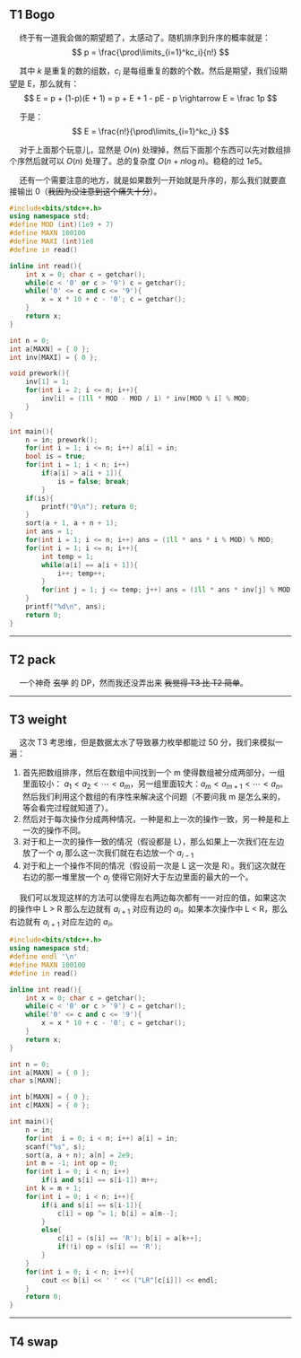 ## T1 Bogo
&emsp; 终于有一道我会做的期望题了，太感动了。随机排序到升序的概率就是：
$$ p = \frac{\prod\limits_{i=1}^kc_i}{n!} $$

&emsp; 其中 $k$ 是重复的数的组数，$c_i$ 是每组重复的数的个数。然后是期望，我们设期望是 E，那么就有：
$$ E = p + (1-p)(E + 1) = p + E + 1 - pE - p \rightarrow E = \frac 1p $$

&emsp; 于是：
$$ E = \frac{n!}{\prod\limits_{i=1}^kc_i} $$

&emsp; 对于上面那个玩意儿，显然是 $O(n)$ 处理掉，然后下面那个东西可以先对数组排个序然后就可以 $O(n)$ 处理了。总的复杂度 $O(n +n \log n)$。稳稳的过 $1e5$。


&emsp; 还有一个需要注意的地方，就是如果数列一开始就是升序的，那么我们就要直接输出 0（~~我因为没注意到这个痛失十分~~）。

```cpp
#include<bits/stdc++.h>
using namespace std;
#define MOD (int)(1e9 + 7)
#define MAXN 100100
#define MAXI (int)1e8
#define in read()

inline int read(){
	int x = 0; char c = getchar();
	while(c < '0' or c > '9') c = getchar();
	while('0' <= c and c <= '9'){
		x = x * 10 + c - '0'; c = getchar();
	}
	return x;
}

int n = 0;
int a[MAXN] = { 0 };
int inv[MAXI] = { 0 };

void prework(){
	inv[1] = 1;
	for(int i = 2; i <= n; i++){
		inv[i] = (1ll * MOD - MOD / i) * inv[MOD % i] % MOD;
	}
}

int main(){
	n = in; prework();
	for(int i = 1; i <= n; i++) a[i] = in;
	bool is = true;
	for(int i = 1; i < n; i++)
		if(a[i] > a[i + 1]){
			is = false; break;
		}
	if(is){
		printf("0\n"); return 0;
	}
	sort(a + 1, a + n + 1);
	int ans = 1;
	for(int i = 1; i <= n; i++) ans = (1ll * ans * i % MOD) % MOD;
	for(int i = 1; i <= n; i++){
		int temp = 1;
		while(a[i] == a[i + 1]){
			i++; temp++;
		}
		for(int j = 1; j <= temp; j++) ans = (1ll * ans * inv[j] % MOD) % MOD;
	}
	printf("%d\n", ans);
	return 0;
}
```

----------
## T2 pack
&emsp; 一个神奇 ~~玄学~~ 的 DP，然而我还没弄出来 ~~我觉得 T3 比 T2 简单~~。

--------
## T3 weight
&emsp; 这次 T3 考思维，但是数据太水了导致暴力枚举都能过 50 分，我们来模拟一遍：

1. 首先把数组排序，然后在数组中间找到一个 m 使得数组被分成两部分，一组里面较小： $a_1 < a_2 < \cdots < a_m$，另一组里面较大：$a_m < a_{m+1} < \cdots < a_n$。然后我们利用这个数组的有序性来解决这个问题（不要问我 m 是怎么来的，等会看完过程就知道了）。
2. 然后对于每次操作分成两种情况，一种是和上一次的操作一致，另一种是和上一次的操作不同。
3. 对于和上一次的操作一致的情况（假设都是 L），那么如果上一次我们在左边放了一个 $a_i$ 那么这一次我们就在右边放一个 $a_{i-1}$
4. 对于和上一个操作不同的情况（假设前一次是 L 这一次是 R）。我们这次就在右边的那一堆里放一个 $a_j$ 使得它刚好大于左边里面的最大的一个。

&emsp; 我们可以发现这样的方法可以使得左右两边每次都有一一对应的值，如果这次的操作中 L > R 那么左边就有 $a_{i+1}$ 对应有边的 $a_i$。如果本次操作中 L < R，那么右边就有 $a_{i+1}$ 对应左边的 $a_i$。

```cpp
#include<bits/stdc++.h>
using namespace std;
#define endl '\n'
#define MAXN 100100
#define in read()

inline int read(){
	int x = 0; char c = getchar();
	while(c < '0' or c > '9') c = getchar();
	while('0' <= c and c <= '9'){
		x = x * 10 + c - '0'; c = getchar();
	}
	return x;
}

int n = 0;
int a[MAXN] = { 0 };
char s[MAXN];

int b[MAXN] = { 0 };
int c[MAXN] = { 0 };

int main(){
	n = in;
	for(int  i = 0; i < n; i++) a[i] = in;
	scanf("%s", s);
	sort(a, a + n); a[n] = 2e9;
	int m = -1; int op = 0;
	for(int i = 0; i < n; i++)
		if(i and s[i] == s[i-1]) m++;
	int k = m + 1;
	for(int i = 0; i < n; i++){
		if(i and s[i] == s[i-1]){
			c[i] = op ^= 1; b[i] = a[m--];
		}
		else{
			c[i] = (s[i] == 'R'); b[i] = a[k++];
			if(!i) op = (s[i] == 'R');
		}
	}
	for(int i = 0; i < n; i++){
		cout << b[i] << ' ' << ("LR"[c[i]]) << endl;
	}
	return 0;
}
```

---------
## T4 swap